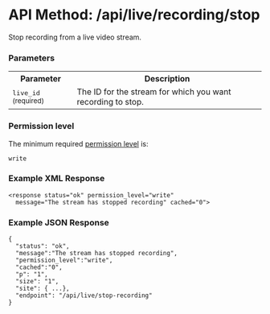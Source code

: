 # API Method: /api/live/recording/stop

Stop recording from a live video stream.


### Parameters

<table class="pretty">
  <tr><th>Parameter</th><th>Description</th></tr>
  <tr><td><tt>live_id</tt> <small>(required)</small></td><td>The ID for the stream for which you want recording to stop.</td></tr>
</table>

    

### Permission level 

The minimum required [permission level](index#permission-level) is:

    write


### Example XML Response

    <response status="ok" permission_level="write" 
      message="The stream has stopped recording" cached="0">

### Example JSON Response

    {
      "status": "ok", 
      "message":"The stream has stopped recording",
      "permission_level":"write",
      "cached":"0",
      "p": "1",
      "size": "1",
      "site": { ...},
      "endpoint": "/api/live/stop-recording"
    }